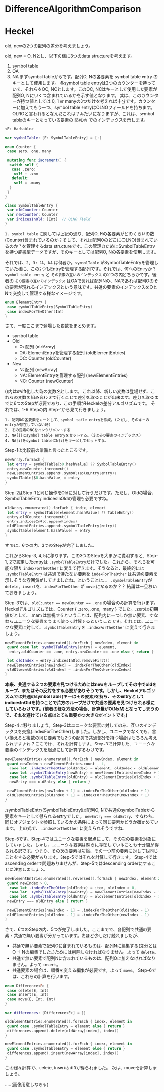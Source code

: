 # DifferenceAlgorithmComparison

# Heckel
old, newの2つの配列の差分を考えましょう。

old, new = O, Nとし、以下の様に3つのdata structureを考えます。
1. symbol table
2. OA
3. NA
まずsymbol tableからです。配列O, Nの各要素を symbol table entry のキーとして使用します。
各symbol table entryは2つのカウンターを持っていて、それらをOC, NCとします。このOC, NCはキーとして使用した要素が配列O, Nにいくつ含まれているかを示す値となります。
実は、このカウンターが持つ値としては 0, 1 or manyの3つだけを考えれば十分です。カウンターに加えてもう一つ、symbol table entryはOLNOフィールドを持ちます。OLNOと言われるとなんだこれは？みたいになりますが、これは、symbol tableのキーとなっている要素の `配列O内` でのインデックスを示します。
```swift
<E: Hashable>

var symbolTable: [E: SymbolTableEntry] = [:]

enum Counter {
 case zero, one, many

 mutating func increment() {
  switch self {
   case .zero:
    self = .one
   default:
    self = .many
  }
 }
}

class SymbolTableEntry {
 var oldCounter: Counter
 var newCounter: Counter
 var indicesInOld: [Int]  // OLNO Field
}
```
`1. symbol table` に関しては上記の通り、配列O, Nの各要素がどのくらいの数(Counter)含まれているのか？そして、それは配列Oのどこに(OLNO)含まれているのか？を管理するdata structureです。この管理のためにSymbolTableEntryを持つ辞書型データですが、そのキーとしては配列O, Nの各要素を使用します。

それでは、`2, 3: OA, NA` は何者か。`symbolTable` がSymbolTableEntryを管理していた様に、この2つもEntryを管理する配列です。それでは、何へのEntryか？
`symbol table entry` と `その要素の互いのインデックス` の2つの内どちらかです。後者の `その要素の互いのインデックス` はOAであれば配列Nの、NAであれば配列Oのその要素が現れるインデックスという意味です。共通の要素のインデックスをOとNで交換して管理する様なイメージです。
```swift
enum ElementEntry {
 case symbolTableEntry(SymbolTableEntry)
 case indexForTheOther(Int)
}
```

さて、一度ここまで登場した変数をまとめます。
- symbol table
- Old
  - O: 配列 (oldArray)
  - OA: ElementEntryを管理する配列 (oldElementEntries)
  - OC: Counter (oldCounter)
- New
  - N: 配列 (newArray)
  - NA: ElementEntryを管理する配列 (newElementEntries)
  - NC: Counter (newCounter)

()内はswift化した時の変数名とします。
これ以降、新しい変数は登場せず、これらの変数を組み合わせて行くことで差分を取ることが出来ます。差分を取るまでに6つのStepが必要であり、この手順がHeckelの差分アルゴリズムです。
それでは、1-6 Stepの内 Step-1から見て行きましょう。
```
1. 配列Nの各要素をキーとして、symbol table entryを作成。(ただし、そのキーのentryが存在していない時)
2. その要素のNCをインクリメントする
3. NA[i]にsymbol table entryをセットする。(iはその要素のインデックス)
4. NA[i]をsymbol tableにN[i]をキーとしてセットする。
```
Step-1は比較前の準備と言ったところです。
```swift
newArray.forEach {
 let entry = symbolTable[$0.hashValue] ?? SymbolTableEntry()
 entry.newCounter.increment()
 newElementEntries.append(.symbolTableEntry(entry))
 symbolTable[$0.hashValue] = entry
}
```
Step-2はStep-1と同じ操作をOldに対して行うだけです。ただし、Oldの場合、SymbolTableEntry.indicesInOldの管理も必要ですね。
```swift
oldArray.enumerated().forEach { index, element
 let entry = symbolTable[element.hashValue] ?? TableEntry()
 entry.oldCounter.increment()
 entry.indicesInOld.append(index)
 oldElementEntries.append(.symbolTableEntry(entry))
 symbolTable[element.hashValue] = entry
}
```
すでに、6つの内、2つのStepが完了しました。

これからStep-3, 4, 5に移ります。この3つのStepを大まかに説明すると、Step-1, 2で設定したentryは `.symbolTableEntry`だけでした。これから、それらを可能な限り `indexForTheOther` に変えて行きます。そうなると、最終的には `.symbolTableEntry` は共通で持たない要素を `indexForTheOther` は共通の要素を示しそうな雰囲気がしてきましたね。ということは、、 `.symbolTableEntry`が `delete, insert`を、`indexForTheOther` が `move` になるのか？？
結論は一旦おいておきましょう。

Step-3では、`oldCounter == newCounter == .one` の場合のみ計算を行います。Heckelアルゴリズムでは、Counter { .zero, .one, .many } でした。.zeroは初期値だとして、.manyは無視するということは、配列内に一つしか無い要素、すなわちユニークな要素をうまく使って計算するということです。それでは、ユニークな要素に対して、`.symbolTableEntry` を `.indexForTheOther` に変えて行きましょう。

```swift
newElementEntries.enumerated().forEach { newIndex, element in
 guard case let .symbolTableEntry(entry) = element,
  entry.oldCounter == .one, entry.newCounter == .one else { return }

 let oldIndex = entry.indicesInOld.removeFirst()
 newElementEntries[newIndex] = .indexForTheOther(oldIndex)
 oldElementEntries[oldIndex] = .indexForTheOther(newIndex)
}
```
**本来、共通する２つの要素を見つけるためにはnewをループしてその中でoldをループ、またはその反対をする必要がありそうです。しかし、Heckelアルゴリズムでは共通のsymbolTable(キーはその要素)を持ち、そのentryとしてindicesInOldを持つことで片方のループだけで共通の要素を見つけられる様にしているわけです。(前者の様な方法の場合、計算量がO(NxM)となってしまうので、それを避けている点はとても重要かつ大きなポイントです。)**

Step-4に移りましょう。Step-3はユニークな要素に対してのみ、互いのインデックスを交換(.indexForTheOther)しました。しかし、ユニークでなくても、言い換えると複数の同じ要素でも2つの配列で共通部分を持つ場合はもちろん考えられますよね？ここでは、それを計算します。Step-3で計算した、ユニークな要素のインデックスを起点にして計算するわけです。
```swift
newElementEntries.enumerated().forEach { newIndex, element in
 guard newIndex < newElementEntries.count - 1,
  case let .indexForTheOther(oldIndex) = element, oldIndex < oldElementEntries.count - 1,
  case let .symbolTableEntry(newEntry) = newElementEntries[newIndex + 1],
  case let .symbolTableEntry(oldEntry) = oldElementEntries[oldIndex + 1],
  newEntry === oldEntry else { return }

 newElementEntries[newIndex + 1] = .indexForTheOther(oldIndex + 1)
 oldElementEntries[oldIndex + 1] = .indexForTheOther(newIndex + 1)
}
```
.symbolTableEntry(SymbolTableEntry)は配列O, Nで共通のsymbolTableから要素をキーとして得られるentryでした。
`newEntry === oldEntry`、すなわち、同じオブジェクトを参照しているかの条件によって同じ要素かどうか確かめています。
上の式で、 `.indexForTheOther` に変えられそうですね。

Step-5です。Step-4ではユニークな要素を起点にして、その次の要素を対象にしていました。しかし、ユニークな要素は疎らに存在していることも十分間が得られる訳です。つまり、その次の要素は勿論、その一つ前の要素に対しても同じことをする必要があります。Step-5ではそれを計算して行きます。
Step-4ではascending orderで問題ありませんが、Step-5ではdescending orderにすることに注意しましょう。
```swift
newElementEntries.enumerated().reversed().forEach { newIndex, element in
 guard newIndex > 0,
  case let .indexForTheOther(oldIndex) = item, oldIndex > 0,
  case let .symbolTableEntry(newEntry) = newElementEntries[newIndex - 1],
  case let .symbolTableEntry(oldEntry) = oldElementEntries[oldIndex - 1],
 newEntry === oldEntry else { return }

 newElementEntries[newIndex - 1] = .indexForTheOther(oldIndex - 1)
 oldElementEntries[oldIndex - 1] = .indexForTheOther(newIndex - 1)
}
```
さて、6つのStepの内、5つが完了しました。ここまでで、各配列で共通の要素・共通で無い要素が分かっています。先ほど少しだけ触れましたが、
- 共通で無い要素で配列Oに含まれているものは、配列Nに編集する(差分とはO -> Nの編集でした。)ためには削除しなければなりません。よって `delete`。
- 共通で無い要素で配列Nに含まれているものは、配列Oに加えなければなりません。よって `insert`。
- 共通要素の場合は、順番を変える編集が必要です。よって `move`。
Step-6では、これらの計算を行います。

```swift
enum Difference<E> {
 case delete(E, Int)
 case insert(E, Int)
 case move(E, Int, Int)
}

var differences: [Difference<E>] = []

oldElementEntries.enumerated().forEach { index, element in
 guard case .symbolTableEntry = element else { return }
 differences.append(.delete(oldArray[index], index))
}

newElementEntries.enumerated().forEach { index, element in
 guard case .symbolTableEntry = element else { return }
 differences.append(.insert(newArray[index], index))
}
```
この様な計算で、delete, insertのdiffが得られました。
次は、moveを計算しましょう。

.....(画像用意しなきゃ)

